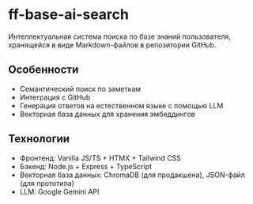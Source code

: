 # ff-base-ai-search

Интеллектуальная система поиска по базе знаний пользователя, хранящейся в виде Markdown-файлов в репозитории GitHub.

## Особенности

- Семантический поиск по заметкам
- Интеграция с GitHub
- Генерация ответов на естественном языке с помощью LLM
- Векторная база данных для хранения эмбеддингов

## Технологии

- Фронтенд: Vanilla JS/TS + HTMX + Tailwind CSS
- Бэкенд: Node.js + Express + TypeScript
- Векторная база данных: ChromaDB (для продакшена), JSON-файл (для прототипа)
- LLM: Google Gemini API